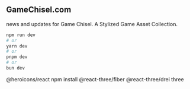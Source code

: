 ## GameChisel.com
news and updates for Game Chisel. A Stylized Game Asset Collection.

```bash
npm run dev
# or
yarn dev
# or
pnpm dev
# or
bun dev
```

@heroicons/react
npm install @react-three/fiber @react-three/drei three